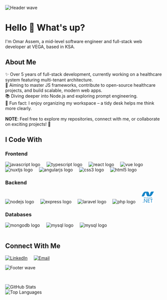 <p align="left">
  <img src="https://capsule-render.vercel.app/api?type=waving&color=gradient&height=100&section=header" alt="Header wave" />
</p>

<h1 align="left">Hello 👋 What's up?</h1>

<p align="left">I'm Omar Assem, a mid-level software engineer and full-stack web developer at VEGA, based in KSA.</p>

<h2 align="left">About Me</h2>

<p align="left">
  ✨ Over 5 years of full-stack development, currently working on a healthcare system featuring multi-tenant architecture.<br>
  🎯 Aiming to master JS frameworks, contribute to open-source healthcare projects, and build scalable, modern web apps.<br>
  📚 Diving deeper into Node.js and exploring prompt engineering.<br>
  🎲 Fun fact: I enjoy organizing my workspace – a tidy desk helps me think more clearly.<br><br>
  <b>NOTE</b>: Feel free to explore my repositories, connect with me, or collaborate on exciting projects! 🤝
</p>

<h2 align="left">I Code With</h2>

<h3>Frontend</h3>
<div align="left">
  <img src="https://cdn.jsdelivr.net/gh/devicons/devicon/icons/javascript/javascript-original.svg" height="40" alt="javascript logo" />
  <img width="12" />
  <img src="https://cdn.jsdelivr.net/gh/devicons/devicon/icons/typescript/typescript-original.svg" height="40" alt="typescript logo" />
  <img width="12" />
  <img src="https://cdn.jsdelivr.net/gh/devicons/devicon/icons/react/react-original.svg" height="40" alt="react logo" />
  <img width="12" />
  <img src="https://cdn.jsdelivr.net/gh/devicons/devicon/icons/vuejs/vuejs-original.svg" height="40" alt="vue logo" />
  <img width="12" />
  <img src="https://cdn.jsdelivr.net/gh/devicons/devicon/icons/nuxtjs/nuxtjs-original.svg" height="40" alt="nuxtjs logo" />
  <img width="12" />
  <img src="https://cdn.jsdelivr.net/gh/devicons/devicon/icons/angularjs/angularjs-original.svg" height="40" alt="angularjs logo" />
  <img width="12" />
  <img src="https://cdn.jsdelivr.net/gh/devicons/devicon/icons/css3/css3-original.svg" height="40" alt="css3 logo" />
  <img width="12" />
  <img src="https://cdn.jsdelivr.net/gh/devicons/devicon/icons/html5/html5-original.svg" height="40" alt="html5 logo" />
</div>

<h3>Backend</h3>
<div align="left">
  <img src="https://cdn.jsdelivr.net/gh/devicons/devicon/icons/nodejs/nodejs-original.svg" height="40" alt="nodejs logo" />
  <img width="12" />
  <img src="https://cdn.jsdelivr.net/gh/devicons/devicon/icons/express/express-original.svg" height="40" alt="express logo" />
  <img width="12" />
  <img src="https://cdn.jsdelivr.net/gh/devicons/devicon/icons/laravel/laravel-original.svg" height="40" alt="laravel logo" />
  <img width="12" />
  <img src="https://cdn.jsdelivr.net/gh/devicons/devicon/icons/php/php-original.svg" height="40" alt="php logo" />
  <img width="12" />
  <img src="https://github.com/devicons/devicon/blob/v2.16.0/icons/dot-net/dot-net-plain-wordmark.svg" height="40" alt="dotnet logo" />
</div>

<h3>Databases</h3>
<div align="left">
  <img src="https://cdn.jsdelivr.net/gh/devicons/devicon/icons/mongodb/mongodb-original.svg" height="40" alt="mongodb logo" />
  <img width="12" />
  <img src="https://cdn.jsdelivr.net/gh/devicons/devicon/icons/mysql/mysql-original.svg" height="40" alt="mysql logo" />
  <img width="12" />
  <img src="https://cdn.jsdelivr.net/gh/devicons/devicon/icons/microsoftsqlserver/microsoftsqlserver-original.svg" height="40" alt="mysql logo" />
</div><br>

<h2 align="left">Connect With Me</h2>
<div align="left">
  <a href="https://linkedin.com/in/omar-assem"><img src="https://img.shields.io/badge/LinkedIn-blue?style=flat&logo=linkedin" alt="LinkedIn" /></a>
  <img width="12" />
  <a href="mailto:oghazaly96@gmail.com"><img src="https://img.shields.io/badge/Email-red?style=flat&logo=gmail" alt="Email" /></a>
</div>

<p align="left">
  <img src="https://capsule-render.vercel.app/api?type=waving&color=gradient&height=100&section=footer" alt="Footer wave" />
</p><br>

<img src="https://github-readme-stats.vercel.app/api?username=oassem&show_icons=true&theme=radical" alt="GitHub Stats" /><br>
<img src="https://github-readme-stats.vercel.app/api/top-langs/?username=oassem&layout=compact&theme=radical" alt="Top Languages" />
